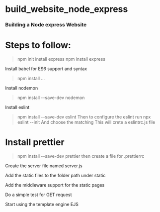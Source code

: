 # build_website_node_express

### Building a Node express Website

# Steps to follow:

> npm init
> install express
> npm install express

Install babel for ES6 support and syntax

> npm install ...

Install nodemon

> npm install --save-dev nodemon

Install eslint

> npm install --save-dev eslint
> Then to configure the eslint run
> npx eslint --init
> And choose the matching
> This will crete a eslintrc.js file

# Install prettier

> npm install --save-dev prettier
> then create a file for .prettierrc

Create the server file named server.js

Add the static files to the folder path under static

Add the middleware support for the static pages

Do a simple test for GET request

Start using the template engine EJS
